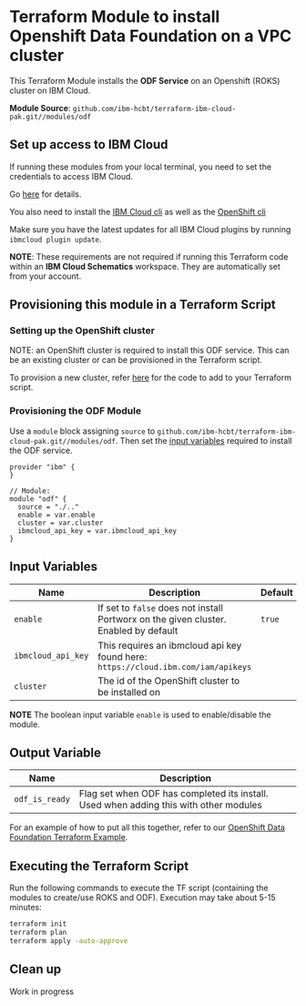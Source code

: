 # Terraform Module to install Openshift Data Foundation on a VPC cluster

This Terraform Module installs the **ODF Service** on an Openshift (ROKS) cluster on IBM Cloud.

**Module Source**: `github.com/ibm-hcbt/terraform-ibm-cloud-pak.git//modules/odf`

## Set up access to IBM Cloud

If running these modules from your local terminal, you need to set the credentials to access IBM Cloud.

Go [here](../CREDENTIALS.md) for details.

You also need to install the [IBM Cloud cli](https://cloud.ibm.com/docs/cli?topic=cli-install-ibmcloud-cli) as well as the [OpenShift cli](https://cloud.ibm.com/docs/openshift?topic=openshift-openshift-cli)

Make sure you have the latest updates for all IBM Cloud plugins by running `ibmcloud plugin update`.  

**NOTE**: These requirements are not required if running this Terraform code within an **IBM Cloud Schematics** workspace. They are automatically set from your account.

## Provisioning this module in a Terraform Script

### Setting up the OpenShift cluster

NOTE: an OpenShift cluster is required to install this ODF service. This can be an existing cluster or can be provisioned in the Terraform script.

To provision a new cluster, refer [here](https://github.com/ibm-hcbt/terraform-ibm-cloud-pak/tree/main/modules/roks#building-a-new-roks-cluster) for the code to add to your Terraform script.

### Provisioning the ODF Module

Use a `module` block assigning `source` to `github.com/ibm-hcbt/terraform-ibm-cloud-pak.git//modules/odf`. Then set the [input variables](#input-variables) required to install the ODF service.

```hcl
provider "ibm" {
}

// Module:
module "odf" {
  source = "./.."
  enable = var.enable
  cluster = var.cluster
  ibmcloud_api_key = var.ibmcloud_api_key
}
```

## Input Variables

| Name                           | Description                                                                                                                                                                                                                | Default | Required |
| ------------------------------ | -------------------------------------------------------------------------------------------------------------------------------------------------------------------------------------------------------------------------- | ------- | -------- |
| `enable`                       | If set to `false` does not install Portworx on the given cluster. Enabled by default | `true`  | No       |
| `ibmcloud_api_key`             | This requires an ibmcloud api key found here: `https://cloud.ibm.com/iam/apikeys`    |         | Yes       |
| `cluster`                   | The id of the OpenShift cluster to be installed on |  | Yes       |

**NOTE** The boolean input variable `enable` is used to enable/disable the module. 

## Output Variable

| Name                           | Description                                                                                                                                                                                                                | 
| ------------------------------ | -------------------------------------------------------------------------------------------------------------------------------------------------------------------------------------------------------------------------- |
| `odf_is_ready`                       | Flag set when ODF has completed its install.  Used when adding this with other modules |

For an example of how to put all this together, refer to our [OpenShift Data Foundation Terraform Example](https://github.com/ibm-hcbt/terraform-ibm-cloud-pak/tree/main/examples/odf).


## Executing the Terraform Script

Run the following commands to execute the TF script (containing the modules to create/use ROKS and ODF). Execution may take about 5-15 minutes:

```bash
terraform init
terraform plan
terraform apply -auto-approve
```

## Clean up

Work in progress



